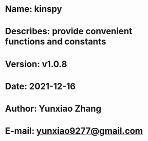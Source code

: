 # Name: kinspy
# Describes: provide convenient functions and constants
# Version: v1.0.8
# Date: 2021-12-16
# Author: Yunxiao Zhang
# E-mail: yunxiao9277@gmail.com